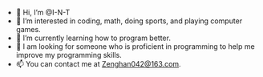 - 👋 Hi, I’m @I-N-T
- 👀 I’m interested in coding, math, doing sports, and playing computer games.
- 🌱 I’m currently learning how to program better.
- 💞️ I am looking for someone who is proficient in programming to help me improve my programming skills.
- 📫 You can contact me at Zenghan042@163.com.

<!---
I-N-T/I-N-T is a ✨ special ✨ repository because its `README.md` (this file) appears on your GitHub profile.
You can click the Preview link to take a look at your changes.
--->
